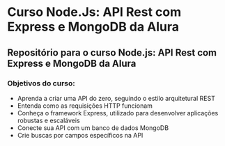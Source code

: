# Curso Node.Js: API Rest com Express e MongoDB da Alura

## Repositório para o curso Node.js: API Rest com Express e MongoDB da Alura

### Objetivos do curso:

- Aprenda a criar uma API do zero, seguindo o estilo arquitetural REST
- Entenda como as requisições HTTP funcionam
- Conheça o framework Express, utilizado para desenvolver aplicações robustas e escaláveis
- Conecte sua API com um banco de dados MongoDB
- Crie buscas por campos específicos na API